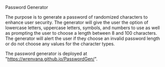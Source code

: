 Password Generator

The purpose is to generate a password of randomized characters to enhance user security. The generator will give the user the option of lowercase letters, uppercase letters, symbols, and numbers to use as well as prompting the user to choose a length between 8 and 100 characters. The generator will alert the user if they choose an invalid password length or do not choose any values for the character types.

The password generator is deployed at "https://wrenvana.github.io/PasswordGen/".
